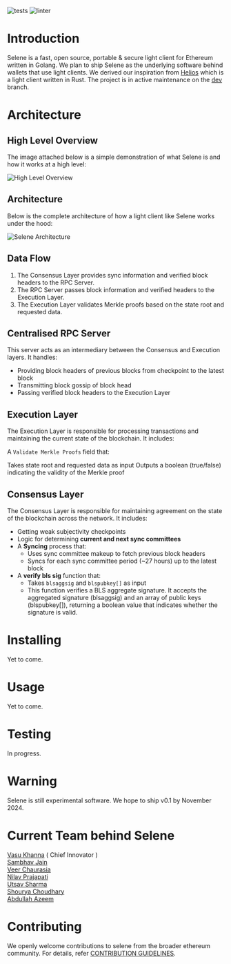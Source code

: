 ![tests](https://github.com/BlocSoc-iitr/selene/actions/workflows/test.yml/badge.svg)
![linter](https://github.com/BlocSoc-iitr/selene/actions/workflows/cilint.yml/badge.svg)

# Introduction

Selene is a fast, open source, portable & secure light client for Ethereum written in Golang. We plan to ship Selene as the underlying software behind wallets that use light clients. We derived our inspiration from [Helios](https://github.com/a16z/helios) which is a light client written in Rust. The project is in active maintenance on the [dev](https://github.com/BlocSoc-iitr/selene/tree/dev) branch. 

# Architecture
## High Level Overview
The image attached below is a simple demonstration of what Selene is and how it works at a high level: 

![High Level Overview](https://github.com/user-attachments/assets/948541ef-5407-4035-a49d-e0d23711aadc)
## Architecture
Below is the complete architecture of how a light client like Selene works under the hood:

![Selene Architecture](https://github.com/user-attachments/assets/db7eb9d7-5bc3-4911-a849-1b2d05239942)
## Data Flow

1. The Consensus Layer provides sync information and verified block headers to the RPC Server.
2. The RPC Server passes block information and verified headers to the Execution Layer.
3. The Execution Layer validates Merkle proofs based on the state root and requested data.
   
## Centralised RPC Server 
This server acts as an intermediary between the Consensus and Execution layers. It handles:

* Providing block headers of previous blocks from checkpoint to the latest block<br>
* Transmitting block gossip of block head<br>
* Passing verified block headers to the Execution Layer<br>

## Execution Layer 
The Execution Layer is responsible for processing transactions and maintaining the current state of the blockchain. It includes:

A `Validate Merkle Proofs` field that:

Takes state root and requested data as input
Outputs a boolean (true/false) indicating the validity of the Merkle proof

## Consensus Layer

The Consensus Layer is responsible for maintaining agreement on the state of the blockchain across the network. It includes:

* Getting weak subjectivity checkpoints
* Logic for determining **current and next sync committees**
* A **Syncing** process that:
   * Uses sync committee makeup to fetch previous block headers
   * Syncs for each sync committee period (~27 hours) up to the latest block
* A **verify bls sig** function that:
   * Takes `blsaggsig` and `blspubkey[]` as input
   * This function verifies a BLS aggregate signature. It accepts the aggregated signature (blsaggsig) and an array of public keys (blspubkey[]), returning a boolean value that indicates whether the signature is 
     valid.

# Installing
Yet to come.

# Usage
Yet to come.

# Testing
In progress.

# Warning
Selene is still experimental software. We hope to ship v0.1 by November 2024.

# Current Team behind Selene
[Vasu Khanna](https://github.com/star-gazer111) ( Chief Innovator ) <br>
[Sambhav Jain](https://github.com/DarkLord017) <br>
[Veer Chaurasia](https://github.com/VeerChaurasia)<br>
[Nilav Prajapati](https://github.com/gerceboss)<br>
[Utsav Sharma](https://github.com/x-senpai-x)<br>
[Shourya Choudhary](https://github.com/18aaddy)<br>
[Abdullah Azeem](https://github.com/ABD-AZE)<br>


# Contributing
We openly welcome contributions to selene from the broader ethereum community. For details, refer [CONTRIBUTION GUIDELINES](https://github.com/BlocSoc-iitr/selene/blob/dev/CONTRIBUTING.md).
